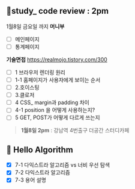 ## 👥study_ code review  : 2pm 
1월8일 금요일 까지
**머니부**
 - [ ] 메인페이지
 - [ ] 통계페이지

**기술면접**
https://realmojo.tistory.com/300

- [ ] 1 브라우저 렌더링 원리
- [ ] 1-1 홈페이지가 사용자에게 보이는 순서
- [ ] 2.호이스팅
- [ ] 3.클로저
- [ ] 4 CSS_ margin과 padding 차이
- [ ] 4-1 position 을 어떻게 사용하는지?
- [ ] 5 GET, POST가 어떻게 다르게 쓰는지 

> **1월8일 2pm** : 강남역 4번출구 더공간 스터디카페 


## 📙 Hello Algorithm
- [x] 7-1 다익스트라 알고리즘 vs 너비 우선 탐색
- [x] 7-2 다익스트라 알고리즘
- [x] 7-3 용어 설명
